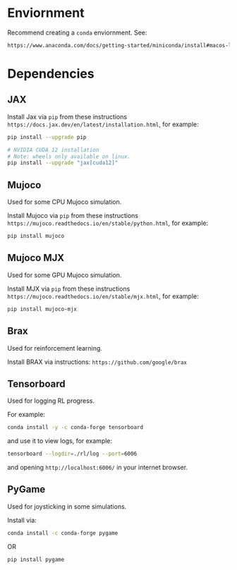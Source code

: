 # Enviornment

Recommend creating a ```conda``` enviornment. See:
```bash
https://www.anaconda.com/docs/getting-started/miniconda/install#macos-linux-installation
```

# Dependencies

## JAX
Install Jax via ```pip``` from these instructions ```https://docs.jax.dev/en/latest/installation.html```, for example:
```bash
pip install --upgrade pip

# NVIDIA CUDA 12 installation
# Note: wheels only available on linux.
pip install --upgrade "jax[cuda12]"
```

## Mujoco
Used for some CPU Mujoco simulation.

Install Mujoco via ```pip``` from these instructions ```https://mujoco.readthedocs.io/en/stable/python.html```, for example:
```bash
pip install mujoco
```

## Mujoco MJX
Used for some GPU Mujoco simulation.

Install MJX via ```pip``` from these instructions ```https://mujoco.readthedocs.io/en/stable/mjx.html```, for example:
```bash
pip install mujoco-mjx
```

## Brax
Used for reinforcement learning.

Install BRAX via instructions: ```https://github.com/google/brax```

## Tensorboard
Used for logging RL progress.

For example:
```bash
conda install -y -c conda-forge tensorboard
```
and use it to view logs, for example:
```bash
tensorboard --logdir=./rl/log --port=6006
```
and opening ```http://localhost:6006/``` in your internet browser.

## PyGame
Used for joysticking in some simulations.

Install via:
```bash
conda install -c conda-forge pygame
```
OR
```bash
pip install pygame
```
